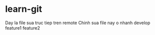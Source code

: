# learn-git
Day la file sua truc tiep tren remote
Chinh sua file nay o nhanh develop
feature1
feature2
